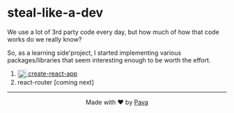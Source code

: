 # steal-like-a-dev
We use a lot of 3rd party code every day, but how much of how that code works do we really know?

So, as a learning side'project, I started implementing various packages/libraries that seem interesting enough to be worth the effort.

1. [<img width="20" align="center" src="https://raw.githubusercontent.com/iampava/steal-like-a-dev/master/_assets/react-logo.png" /> create-react-app](https://github.com/iampava/steal-like-a-dev/tree/master/create-react-app)
2. react-router [coming next]

<hr/>

<p align="center"> Made with ❤ by <a href="https://iampava.com"> Pava </a></p>